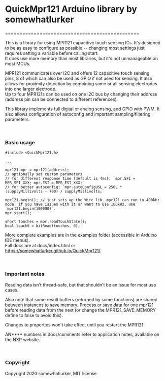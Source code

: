 # QuickMpr121 Arduino library by somewhatlurker
===============================================

This is a library for using MPR121 capacitive touch sensing ICs.
It's designed to be as easy to configure as possible -- changing most settings just requires setting a variable before calling start.  
It does use more memory than most libraries, but it's not unmanageable on most MCUs.

MPR121 communicates over I2C and offers 12 capacitive touch sensing pins, 8 of which can also be used as GPIO if not used for sensing.
It also allows for proximity detection by combining some or all sensing electrodes into one larger electrode.  
Up to four MPR121s can be used on one I2C bus by changing their address (address pin can be connected to different references).

This library implements full digital or analog sensing, and GPIO with PWM.
It also allows configuration of autoconfig and important sampling/filtering parameters.

　

### Basic usage
```
#include <QuickMpr121.h>

...

mpr121 mpr = mpr121(address);
// optionally set custom parameters
// for different response time (default is 4ms): `mpr.SFI = MPR_SFI_XXX; mpr.ESI = MPR_ESI_XXX;`
// for better autoconfig: `mpr.autoConfigUSL = 256L * (supplyMillivolts - 700) / supplyMillivolts;`

mpr121.begin(); // just sets up the Wire lib. mpr121 can run in 400kHz mode. if you have issues with it or want to use 100kHz, use `mpr121.begin(100000)`.
mpr.start();

short touches = mpr.readTouchState();
bool touch0 = bitRead(touches, 0);
```

More complete examples are in the examples folder (accessible in Arduino IDE menus).  
Full docs are at docs/index.html or https://somewhatlurker.github.io/QuickMpr121/.

　

### Important notes
Reading data isn't thread-safe, but that shouldn't be an issue for most use cases.

Also note that some result buffers (returned by some functions) are shared between instances to save memory.
Process or save data for one mpr121 before reading data from the next (or change the MPR121_SAVE_MEMORY define to false to avoid this).

Changes to properties won't take effect until you restart the MPR121.


AN**** numbers in docs/comments refer to application notes, available on the NXP website.

　

### Copyright
Copyright 2020 somewhatlurker, MIT license
